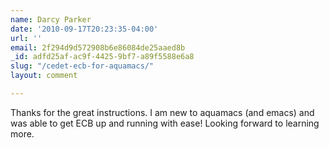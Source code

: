```yaml
---
name: Darcy Parker
date: '2010-09-17T20:23:35-04:00'
url: ''
email: 2f294d9d572908b6e86084de25aaed8b
_id: adfd25af-ac9f-4425-9bf7-a89f5588e6a8
slug: "/cedet-ecb-for-aquamacs/"
layout: comment

---
```


Thanks for the great instructions. I am new to aquamacs (and emacs) and was able to get ECB up and running with ease!  Looking forward to learning more.
